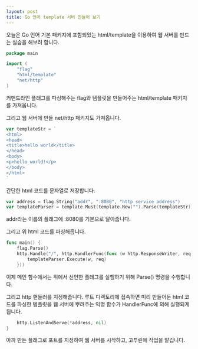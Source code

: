```yaml
---
layout: post
title: Go 언어 template 서버 만들어 보기
---
```


오늘은 Go 언어 기본 패키지에 포함되있는 html/template을 이용하여 웹 서버를 만드는 실습을 해보려 합니다.

```go
package main

import (
	"flag"
	"html/template"
	"net/http"
)
```

커맨드라인 플래그를 파싱해주는 flag와 템플릿을 만들어주는 html/template 패키지를 가져옵니다.

그리고 웹 서버에 만들 net/http 패키지도 가져옵니다.

```go
var templateStr = `
<html>
<head>
<title>hello world</title>
</head>
<body>
<p>hello world!</p>
</body>
</html>
`
```

간단한 html 코드를 문자열로 저장합니다.

```go
var address = flag.String("addr", ":8080", "http service address")
var templateParser = template.Must(template.New("").Parse(templateStr))
```

addr라는 이름의 플래그에 :8080를 기본으로 달아줍니다.

그리고 위 html 코드를 파싱해줍니다.

```go
func main() {
	flag.Parse()
	http.Handle("/", http.HandlerFunc(func (w http.ResponseWriter, req *http.Request)  {
		templateParser.Execute(w, req)
	}))
```

이제 메인 함수에서는 위에서 선언한 플래그를 실핼하기 위해 Parse() 명령을 수행합니다.

그리고 http 핸들러를 지정해줍니다.
루트 디렉토리에 접속하면 미리 만들어둔 html 코드를 파싱한 템플릿을 웹 서버에 뿌려주는 익명 함수가 HandlerFunc에 의해 실행되게 됩니다.

```go
	http.ListenAndServe(*address, nil)
}
```

아까 만든 플래그로 포트를 지정하여 웹 서버를 시작하고, 고투린에 작업을 맡깁니다.


